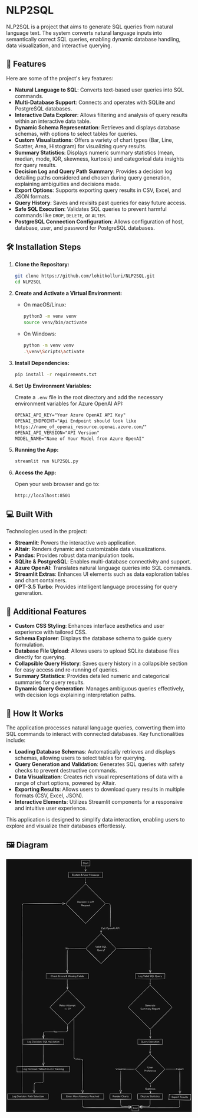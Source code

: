 # NLP2SQL

NLP2SQL is a project that aims to generate SQL queries from natural language text. The system converts natural language inputs into semantically correct SQL queries, enabling dynamic database handling, data visualization, and interactive querying.

## 🧐 Features

Here are some of the project's key features:

- **Natural Language to SQL**: Converts text-based user queries into SQL commands.
- **Multi-Database Support**: Connects and operates with SQLite and PostgreSQL databases.
- **Interactive Data Explorer**: Allows filtering and analysis of query results within an interactive data table.
- **Dynamic Schema Representation**: Retrieves and displays database schemas, with options to select tables for queries.
- **Custom Visualizations**: Offers a variety of chart types (Bar, Line, Scatter, Area, Histogram) for visualizing query results.
- **Summary Statistics**: Displays numeric summary statistics (mean, median, mode, IQR, skewness, kurtosis) and categorical data insights for query results.
- **Decision Log and Query Path Summary**: Provides a decision log detailing paths considered and chosen during query generation, explaining ambiguities and decisions made.
- **Export Options**: Supports exporting query results in CSV, Excel, and JSON formats.
- **Query History**: Saves and revisits past queries for easy future access.
- **Safe SQL Execution**: Validates SQL queries to prevent harmful commands like `DROP`, `DELETE`, or `ALTER`.
- **PostgreSQL Connection Configuration**: Allows configuration of host, database, user, and password for PostgreSQL databases.

## 🛠️ Installation Steps

1. **Clone the Repository:**

   ```bash
   git clone https://github.com/lohitkolluri/NLP2SQL.git
   cd NLP2SQL
   ```

2. **Create and Activate a Virtual Environment:**

   - On macOS/Linux:

     ```bash
     python3 -m venv venv
     source venv/bin/activate
     ```

   - On Windows:

     ```bash
     python -m venv venv
     .\venv\Scripts\activate
     ```

3. **Install Dependencies:**

   ```bash
   pip install -r requirements.txt
   ```

4. **Set Up Environment Variables:**

   Create a `.env` file in the root directory and add the necessary environment variables for Azure OpenAI API:

   ```env
   OPENAI_API_KEY="Your Azure OpenAI API Key"
   OPENAI_ENDPOINT="Api Endpoint should look like https://name_of_openai_resource.openai.azure.com/"
   OPENAI_API_VERSION="API Version"
   MODEL_NAME="Name of Your Model from Azure OpenAI"
   ```

5. **Running the App:**

   ```bash
   streamlit run NLP2SQL.py
   ```

6. **Access the App:**

   Open your web browser and go to:

   ```
   http://localhost:8501
   ```

## 💻 Built With

Technologies used in the project:

- **Streamlit**: Powers the interactive web application.
- **Altair**: Renders dynamic and customizable data visualizations.
- **Pandas**: Provides robust data manipulation tools.
- **SQLite & PostgreSQL**: Enables multi-database connectivity and support.
- **Azure OpenAI**: Translates natural language queries into SQL commands.
- **Streamlit Extras**: Enhances UI elements such as data exploration tables and chart containers.
- **GPT-3.5 Turbo**: Provides intelligent language processing for query generation.

## 🚀 Additional Features

- **Custom CSS Styling**: Enhances interface aesthetics and user experience with tailored CSS.
- **Schema Explorer**: Displays the database schema to guide query formulation.
- **Database File Upload**: Allows users to upload SQLite database files directly for querying.
- **Collapsible Query History**: Saves query history in a collapsible section for easy access and re-running of queries.
- **Summary Statistics**: Provides detailed numeric and categorical summaries for query results.
- **Dynamic Query Generation**: Manages ambiguous queries effectively, with decision logs explaining interpretation paths.

## 📝 How It Works

The application processes natural language queries, converting them into SQL commands to interact with connected databases. Key functionalities include:

- **Loading Database Schemas**: Automatically retrieves and displays schemas, allowing users to select tables for querying.
- **Query Generation and Validation**: Generates SQL queries with safety checks to prevent destructive commands.
- **Data Visualization**: Creates rich visual representations of data with a range of chart options, powered by Altair.
- **Exporting Results**: Allows users to download query results in multiple formats (CSV, Excel, JSON).
- **Interactive Elements**: Utilizes Streamlit components for a responsive and intuitive user experience.

This application is designed to simplify data interaction, enabling users to explore and visualize their databases effortlessly.

## 🖼️ Diagram

<p align="center">
    <img src="NLP2SQL.png" alt="NLP2SQL Diagram" width="600px">
</p>
